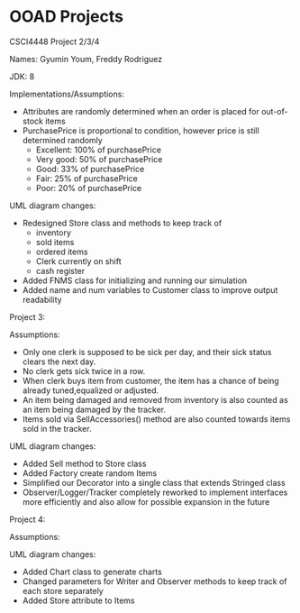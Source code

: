 # OOAD Projects
CSCI4448 Project 2/3/4

Names: Gyumin Youm, Freddy Rodriguez

JDK: 8

Implementations/Assumptions:
- Attributes are randomly determined when an order is placed for out-of-stock items
- PurchasePrice is proportional to condition, however price is still determined randomly
  - Excellent: 100% of purchasePrice
  - Very good: 50% of purchasePrice
  - Good: 33% of purchasePrice
  - Fair: 25% of purchasePrice
  - Poor: 20% of purchasePrice

UML diagram changes:
- Redesigned Store class and methods to keep track of 
  - inventory
  - sold items
  - ordered items
  - Clerk currently on shift
  - cash register 
- Added FNMS class for initializing and running our simulation
- Added name and num variables to Customer class to improve output readability

Project 3:

Assumptions:
- Only one clerk is supposed to be sick per day, and their sick status clears the next day.
- No clerk gets sick twice in a row.
- When clerk buys item from customer, the item has a chance of being already tuned,equalized or adjusted. 
- An item being damaged and removed from inventory is also counted as an item being damaged by the tracker.
- Items sold via SellAccessories() method are also counted towards items sold in the tracker.

UML diagram changes:
- Added Sell method to Store class
- Added Factory create random Items
- Simplified our Decorator into a single class that extends Stringed class
- Observer/Logger/Tracker completely reworked to implement interfaces more efficiently and also allow for possible expansion in the future

Project 4:

Assumptions:

UML diagram changes:
- Added Chart class to generate charts
- Changed parameters for Writer and Observer methods to keep track of each store separately
- Added Store attribute to Items
